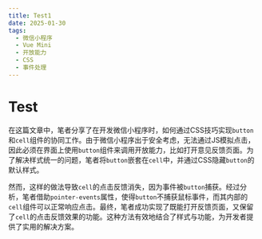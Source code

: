 ```yaml
---
title: Test1
date: 2025-01-30
tags: 
  - 微信小程序
  - Vue Mini
  - 开放能力
  - CSS
  - 事件处理
---
```


# Test

<!-- DESC SEP -->

在这篇文章中，笔者分享了在开发微信小程序时，如何通过CSS技巧实现`button`和`cell`组件的协同工作。由于微信小程序出于安全考虑，无法通过JS模拟点击，因此必须在界面上使用`button`组件来调用开放能力，比如打开意见反馈页面。为了解决样式统一的问题，笔者将`button`嵌套在`cell`中，并通过CSS隐藏`button`的默认样式。

然而，这样的做法导致`cell`的点击反馈消失，因为事件被`button`捕获。经过分析，笔者借助`pointer-events`属性，使得`button`不捕获鼠标事件，而其内部的`cell`组件可以正常响应点击。最终，笔者成功实现了既能打开反馈页面，又保留了`cell`的点击反馈效果的功能。这种方法有效地结合了样式与功能，为开发者提供了实用的解决方案。

<!-- DESC SEP -->
